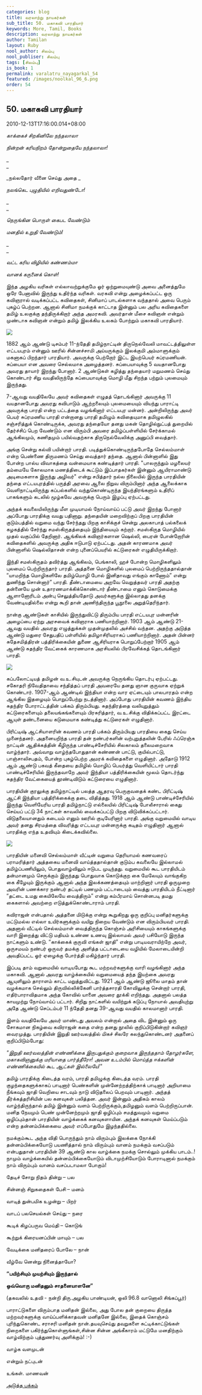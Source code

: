 ```yaml
---
categories: blog
title: வரலாற்று நாயகர்கள்
sub_title: 50. மகாகவி பாரதியார்
keywords: More, Tamil, Books
description: வரலாற்று நாயகர்கள்
author: Tamilan
layout: Ruby
nool_author: சிலம்பு
nool_publiser: சிலம்பு
tags: [சிலம்பு]
is_book: 1
permalink: varalatru_nayagarkal_54
featured: /images/noolkal_96_6.png
order: 54
---
```



## 50. மகாகவி பாரதியார்

2010-12-13T17:16:00.014+08:00

_காக்கைச் சிறகினிலே நந்தலாலா_

_நின்றன் கரியநிறம் தோன்றுதையே நந்தலாலா!_

_  
_

_நல்லதோர் வீனை செய்து அதை _

_நலங்கெட புழுதியில் எறிவதுண்டோ!_

_  
_

_நெருங்கின பொருள் கைபட வேண்டும்_

_மனதில் உறுதி வேண்டும்!_

_  
_

_வட்ட கரிய விழியில் கண்ணம்மா_

_வானக் கருனைக் கொள்!_

இந்த அழகிய வரிகள் எல்லாவற்றுக்குமே ஓர் ஒற்றுமையுண்டு அவை அனைத்துமே ஒரே பேனாவில் இருந்து உதிர்ந்த வரிகள். வரகவி என்று அழைக்கப்பட்ட ஒரு கவிஞரால் வடிக்கப்பட்ட கவிதைகள், சினிமாப் பாடல்களாக வந்ததால் அவை பெரும் புகழ்ப் பெற்றன. ஆனால் சினிமா நமக்குக் காட்டாத இன்னும் பல அரிய கவிதைகளை தமிழ் உலகுக்கு தந்திருக்கிறார் அந்த அமரகவி. அவர்தான் மீசை கவிஞன் என்றும் முண்டாசு கவிஞன் என்றும் தமிழ் இலக்கிய உலகம் போற்றும் மகாகவி பாரதியார்.

![](http://1.bp.blogspot.com/_JPDD9o7XquM/TQXFH8dZu6I/AAAAAAAAAN0/3AC1eipxynY/s1600/bha.jpg)

1882 ஆம் ஆண்டு டிசம்பர் 11-ந்தேதி தமிழ்நாட்டின் திருநெல்வேலி மாவட்டத்திலுள்ள எட்டயபுரம் என்னும் ஊரில் சின்னச்சாமி அய்யருக்கும் இலக்குமி அம்மாளுக்கும் மகனாகப் பிறந்தார் பாரதியார். அவருக்கு பெற்றோர் இட்ட இயற்பெயர் சுப்ரமணியன். சுப்பையா என அவரை செல்லமாக அழைத்தனர். சுப்பையாவுக்கு 5 வயதானபோது அவரது தாயார் இறந்து போனார். 2 ஆண்டுகள் கழித்து தந்தையார் மறுமணம் செய்து கொண்டார் சிறு வயதிலிருந்தே சுப்பையாவுக்கு மொழி மீது சிறந்த பற்றும் புலமையும் இருந்தது.

7-ஆவது வயதிலேயே அவர் கவிதைகள் எழுதத் தொடங்கினார் அவருக்கு 11 வயதானபோது அவரது கவிபாடும் ஆற்றலையும் புலமையையும் வியந்து பாராட்டி அவருக்கு பாரதி என்ற பட்டத்தை வழங்கினார் எட்டயபுர மன்னர். அன்றிலிருந்து அவர் பெயர் சுப்ரமணிய பாரதி என்றானது பாரதி தமிழும் கவிதையுமாக தமிழுலகில் சஞ்சரித்துக் கொண்டிருக்க, அவரது தந்தையோ தனது மகன் தொழில்நுட்பத் துறையில் தேர்ச்சிப் பெற வேண்டும் என விரும்பி அவரை தமிழ்ப்பள்ளியில் சேர்க்காமல் ஆங்கிலமும், கணிதமும் பயில்வதற்காக திருநெல்வேலிக்கு அனுப்பி வைத்தார்.

அங்கு சென்று கல்வி பயின்றார் பாரதி. படித்துக்கொண்டிருந்தபோதே செல்லம்மாள் என்ற பெண்ணை திருமணம் செய்து வைத்தார் தந்தை. ஆனால் பின்னாளில் இது போன்ற பால்ய விவாகத்தை வன்மையாக கண்டித்தார் பாரதி. "பாலருந்தும் மழலையர் தம்மையே கோலமாக மணத்திடைக் கூட்டும் இப்பாதகர்கள் இன்னும் ஆயிராமாண்டு அடிமைகளாக இருந்து அழிவர்" என்று சபித்தார் நல்ல நிலையில் இருந்த பாரதியின் தந்தை எட்டயபுரத்தில் பருத்தி அரவை ஆலை நிறுவ விரும்பினார் அந்த ஆலைக்காக வெளிநாட்டிலிருந்து கப்பல்களில் வந்துகொண்டிருந்த இயந்திரங்களும் உதிரிப் பாகங்களும் கடலில் மூழ்கவே அவருக்கு பெரும் இழப்பு ஏற்பட்டது.

அந்தக் கவலையிலிருந்து மீள முடியாமல் நோய்வாய்ப் பட்டு அவர் இறந்து போனார் அப்போது பாரதிக்கு வயது பதினாறு. தந்தையின் மறைவிற்குப் பிறகு பாரதியின் குடும்பத்தில் வறுமை வந்து சேர்ந்தது பிறகு காசிக்குச் சென்று அலகாபாத் பல்கலைக் கழகத்தில் சேர்ந்து சமஸ்கிருதத்தையும் இந்தியையும் கற்றார். சமஸ்கிருத மொழியில் முதல் வகுப்பில் தேறினார். ஆங்கிலக் கவிஞர்களான ஷெல்லி, பைரன் போன்றோரின் கவிதைகளில் அவருக்கு அதிக ஈடுபாடு ஏற்பட்டது. அதன் காரணமாக அவர் பின்னாளில் ஷெல்லிதாசன் என்ற புனைப்பெயரில் கட்டுரைகள் எழுதியிருக்கிறார்.

இந்தி சமஸ்கிருதம் தவிர்த்து ஆங்கிலம், பெங்காலி, ஹச் போன்ற மொழிகளிலும் புலமைப் பெற்றிருந்தார் பாரதி. அத்தனை மொழிகளில் புலமைப் பெற்றிருந்ததால்தான் “யாமறிந்த மொழிகளிலே தமிழ்மொழி போல் இனிதாவது எங்கும் காணோம்” என்று துணிந்து சொன்னார்” பாரதி. தீண்டாமையை அறவே வெறுத்தவர் பாரதி அதற்கு தன்னையே முன் உதாரணமாக்கிக்கொண்டார் தீண்டாமை எனும் கொடுமைக்கு ஆளானோரிடம் அன்பு செலுத்தியதோடு அவர்களுக்கு இல்லாதது தனக்கு வேண்டியதில்லை என்று கூறி தான் அணிந்திருந்த பூநூலை அறுத்தெரிந்தார்.

நான்கு ஆண்டுகள் காசியில் இருந்துவிட்டு திரும்பிய பாரதி எட்டயபுர மன்னரின் அழைப்பை ஏற்று அரசவைக் கவிஞராக பணியாற்றினார். 1903 ஆம் ஆண்டு 21-ஆவது வயதில் அவரது எழுத்துக்கள் முதன்முதலில் அச்சில் வந்தன. அதற்கு அடுத்த ஆண்டு மதுரை சேதுபதிப் பள்ளியில் தமிழாசிரியராகப் பணியாற்றினார். அதன் பின்னர் சுதேசமித்திரன் பத்திரிக்கையின் துணை ஆசிரியராக பொறுப்பேற்றார் 1905 ஆம் ஆண்டு சுதந்திர வேட்கைக் காரணமாக அரசியலில் பிரவேசிக்கத் தொடங்கினார் பாரதி.

![](http://3.bp.blogspot.com/_JPDD9o7XquM/TQXEwY9-Y3I/AAAAAAAAANw/VsCU06UPRqM/s320/CDNF147534.jpg)

கப்பலோட்டியத் தமிழன் வ.உ.சியுடன் அவருக்கு நெருங்கிய தொடர்பு ஏற்பட்டது. சகோதரி நிவேதிதாவை சந்தித்தப் பாரதி அவரையே தனது ஞான குருவாக ஏற்றுக் கொண்டார். 1907-ஆம் ஆண்டில் இந்தியா என்ற வார ஏட்டையும் பாலபாரதம் என்ற ஆங்கில இதழையும் பொறுப்பேற்று நடத்தினார். அப்போது பாரதியின் கவணம் இந்திய சுதந்திர போராட்டத்தின் பக்கம் திரும்பியது. சுதந்திரத்தை வலியுறுத்தும் கட்டுரைகளையும் தலையங்கங்களையும் பிரசுரித்தார், வ.உ.சிக்கு விதிக்கப்பட்ட இரட்டை ஆயுள் தண்டனையை கடுமையாக கண்டித்து கட்டுரைகள் எழுதினார்.

பிரிட்டிஷ் ஆட்சியாளரின் கவணம் பாரதி பக்கம் திரும்பியது பாரதியை கைது செய்ய முனைந்தனர். அதனையறிந்த பாரதி தன் நண்பர்களின் வற்புறுத்தலின் பேரில் ஃப்ரெஞ்சு நாட்டின் ஆதிக்கத்தின் கீழிருந்த பாண்டிச்சேரியில் சிலகாலம் தலைமறைவாக வாழ்ந்தார். அவ்வாறு வாழ்ந்தபோதுதான் கண்ணன் பாட்டு, குயில்பாட்டு, பாஞ்சாலிசபதம், போன்ற புகழ்பெற்ற அமரக் கவிதைகளை எழுதினார். அதோடு 1912 ஆம் ஆண்டு பகவத் கீதையை தமிழில் மொழிப் பெயர்த்து வெளியிட்டார் பாரதி பாண்டிச்சேரியில் இருந்தவாறே அவர் இந்தியா பத்திரிக்கையின் மூலம் தொடர்ந்து சுதந்திர வேட்கையைத் தூண்டிவிடும் கட்டுரையை எழுதினார்.

பாரதியின் குரலுக்கு தமிழ்நாட்டில் பலத்த ஆதரவு பெருகுவதைக் கண்ட பிரிட்டிஷ் ஆட்சி இந்தியா பத்திரிக்கைக்கு தடை விதித்தது. 1918 ஆம் ஆண்டு பாண்டிச்சேரியில் இருந்து வெளியேரிய பாரதி தமிழ்நாட்டு எல்லையில் பிரிட்டிஷ் போலீசாரால் கைது செய்யப் பட்டு 34 நாட்கள் காவலில் வைக்கப்பட்டு பிறகு விடுவிக்கப்பட்டார். விடுதலையானதும் கடையம் எனும் ஊரில் குடியேரினார் பாரதி. அங்கு வறுமையில் வாடிய அவர் தனது சிரமத்தை விவரித்து எட்டயபுர மன்னருக்கு கடிதம் எழுதினார் ஆனால் பாரதிக்கு எந்த உதவியும் கிடைக்கவில்லை.

![](http://3.bp.blogspot.com/_JPDD9o7XquM/TQXFSoDyxgI/AAAAAAAAAN4/SVJQ0_8TDbM/s320/bharathiar4.jpg)

பாரதியின் மனைவி செல்லம்மாள் வீட்டின் வறுமை தெரியாமல் கணவரைப் பராமரித்தார் அத்தகைய மனைவி வாய்த்ததால்தான் குடும்ப கவலையே இல்லாமல் தமிழ்ப்பணியிலும், பொதுவாழ்விலும் ஈடுபட முடிந்தது. வறுமையில் கூட பாரதியிடம் தன்மானமும் செருக்கும் இருந்தது பொதுவாக கொடுக்குற கை மேலேயும் வாங்குகிற கை கீழேயும் இருக்கும் ஆனால் அந்த இலக்கணத்தையும் மாற்றினார் பாரதி ஒருமுறை அவரின் பணக்கார நண்பர் தட்டில் பணமும் பட்டாடையும் வைத்து பாரதியிடம் நீட்டினார் “தட்டை உமது கையிலேயே வைத்திரும்” என்று கம்பீரமாய் சொன்னபடி தமது கைகளால் அவற்றை எடுத்துக்கொண்டாராம் பாரதி.

கவிராஜன் என்பதால் அத்தனை மிடுக்கு என்று கூறுகிறது ஒரு குறிப்பு மனிதர்களுக்கு மட்டுமல்ல எல்லா உயிர்களுக்கும் வயிறு நிறைய வேண்டும் என விரும்பியவர் பாரதி. அதனால் வீட்டில் செல்லம்மாள் வைத்திருந்த கொஞ்சம் அரிசியையும் காகங்களுக்கு வாரி இறைத்து விட்டு மதியம் உண்ண உணவு இல்லாமல் அவர் பசியோடு இருந்த நாட்களும் உண்டு. “காக்கைக் குருவி எங்கள் ஜாதி” என்று பாடியவராயிற்றே அவர், ஒருசமயம் நண்பர் ஒருவர் தமக்கு அளித்த பட்டாடையை வழியில் மேலாடையின்றி அவதிப்பட்ட ஓர் ஏழைக்கு போர்த்தி மகிழ்ந்தார் பாரதி.

இப்படி தாம் வறுமையில் வாடியபோது கூட மற்றவர்களுக்கு வாரி வழங்கினார் அந்த மகாகவி. ஆனால் அவரது வாழ்க்கையில் வறுமையைத் தந்த இயற்கை அவரது ஆயுளிலும் தாராளம் காட்ட மறுத்துவிட்டது. 1921 ஆம் ஆண்டு ஜூலை மாதம் தான் வழக்கமாக செல்லும் திருவில்லிக்கேனி பார்த்தசாரதி கோவிலுக்கு சென்றார் பாரதி, எதிர்பாராவிதமாக அந்த கோவில் யானை அவரை தூக்கி எறிந்தது. அதனால் பலத்த காயமுற்று நோய்வாய்ப் பட்டார். சிறிது நாட்களில் வயிற்றுக் கடுப்பு நோயால் அவதியுற்று அதே ஆண்டு செப்டம்பர் 11 ந்தேதி தனது 39-ஆவது வயதில் காலமானார் பாரதி.

இளம் வயதிலேயே அவர் மாண்டது அவலம் என்றால் அதை விட இன்னும் ஒரு சோகமான நிகழ்வை கவிராஜன் கதை என்ற தனது நூலில் குறிப்பிடுகின்றார் கவிஞர் வைரமுத்து. பாரதியின் இறுதி ஊர்வலத்தில் மிகச் சிலரே கலந்துகொண்டனர் அதனைப் குறிப்பிடும்போது:

_"இறுதி ஊர்வலத்தின் எண்ணிக்கை இருபதுக்கும் குறைவாக இருந்ததாம் தோழர்களே, மகாகவிஞனுக்கு மரியாதை பார்த்தீரோ! அவன உடம்பில் மொய்த்த ஈக்களின் எண்ணிக்கையில் கூட ஆட்கள் இல்லையே!"_

தமிழ் பாரதிக்கு கிடைத்த வரம், பாரதி தமிழுக்கு கிடைத்த வரம். பாரதி குழந்தைகளுக்காகப் பாடினார் பெண்களின் முன்னேற்றத்திற்காக் பாடினார் அறியாமை நீங்கவும் ஜாதி வெறியை சாடவும் நாடு விடுதலைப் பெறவும் பாடினார். அந்தத் தீர்க்கத்தரிசியின் பல கனவுகள் பலித்தன. அவர் இன்னும் அதிகம் காலம் வாழ்ந்திருந்தால் தமிழ் இன்னும் வளம் பெற்றிருக்கும்,தமிழனும் வளம் பெற்றிருப்பான். மனித நேயமும் பெண் முன்னேற்றமும் ஜாதி ஒழிப்பும் சமத்துவமும் வறுமை ஒழிப்பும்தான் பாரதியின் வாழ்க்கைக் கனவுகளாயின. அந்தக் கனவுகள் மெய்ப்படும் என்ற தன்னம்பிக்கையை அவர் எப்போதுமே இழந்ததில்லை.

நமக்கும்கூட அந்த விதி பொருந்தும் நாம் விரும்பும் இலக்கை நோக்கி தன்னம்பிக்கையோடு பயணித்தால் நாம் விரும்பும் வானம் நமக்கும் வசப்படும் என்பதுதான் பாரதியின் 39 ஆண்டு கால வாழ்க்கை நமக்கு சொல்லும் முக்கிய பாடம்..! நாமும் வாழ்க்கையில் தன்னம்பிக்கையோடும் விடாமுற்சியோடும் போராடினால் நமக்கும் நாம் விரும்பும் வானம் வசப்படாமலா போகும்!

தேடிச் சோறு நிதம் தின்று – பல

சின்னஞ் சிறுகதைகள் பேசி – மனம்

வாடித் துன்பமிக உழன்று – பிறர்

வாடப் பலசெயல்கள் செய்து – நரை

கூடிக் கிழப்பருவ மெய்தி – கொடுங்

கூற்றுக் கிரையனப்பின் மாயும் – பல

வேடிக்கை மனிதரைப் போலே – நான்

வீழ்வே னென்று நினைத்தாயோ?

**“பயிற்சியும் முயற்சியும் இருந்தால்**

**ஒவ்வொரு மனிதனும் சாதனையாளனே”**

(தகவலில் உதவி - நன்றி திரு.அழகிய பாண்டியன், ஒலி 96.8 வானொலி சிங்கப்பூர்)

பாராட்டுகளை விரும்பாத மனிதன் இல்லை, அது போல தன் குறையை திருத்த மற்றவர்களுக்கு வாய்ப்பளிக்காதவன் மனிதனே இல்லை, இதைக் கொஞ்சம் புரிந்துகொண்ட சராசரி மனிதன் நான்.தயவுசெய்து தவறுகளை சுட்டிக்காட்டுங்கள் நிறைகளை பகிர்ந்துகொள்ளுங்கள்,சின்ன சின்ன அங்கீகாரம் மட்டுமே மனதிற்கும் வாழ்விற்கும் புத்துணர்வு அளிக்கும்! :-)

வாழ்க வளமுடன்

என்றும் நட்புடன்

உங்கள். மாணவன்

[அடுத்த பக்கம்](varalatru_nayagarkal_55)